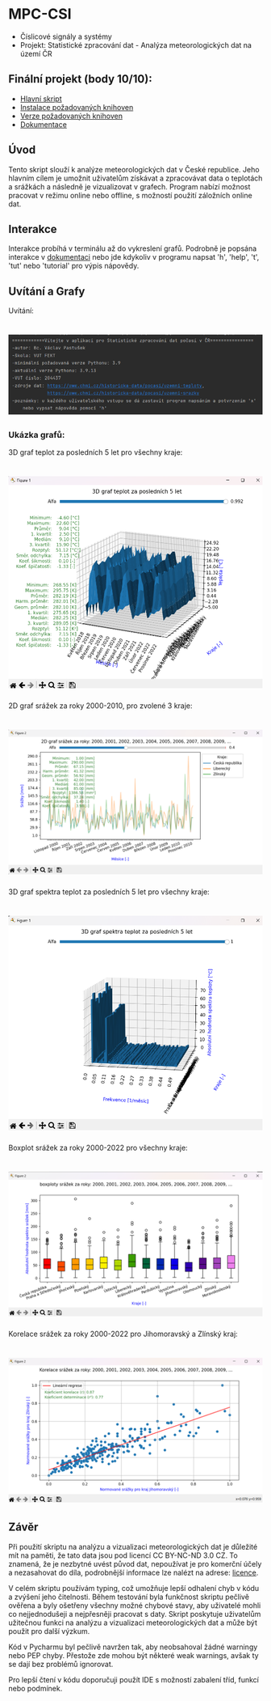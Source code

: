 # MPC-CSI
* Číslicové signály a systémy
* Projekt: Statistické zpracování dat - Analýza meteorologických dat na území ČR

## Finální projekt (body 10/10):
* [Hlavní skript](main.py)
* [Instalace požadovaných knihoven](install_requirements.py)
* [Verze požadovaných knihoven](requirements.txt)
* [Dokumentace](dokumentace.pdf)

## Úvod
Tento skript slouží k analýze meteorologických dat v České republice. Jeho hlavním cílem je umožnit
uživatelům získávat a zpracovávat data o teplotách a srážkách a následně je vizualizovat v grafech.
Program nabízí možnost pracovat v režimu online nebo offline, s možností použití záložních online dat.

## Interakce
Interakce probíhá v terminálu až do vykreslení grafů. Podrobně je popsána interakce v [dokumentaci](dokumentace.pdf)
nebo jde kdykoliv v programu napsat 'h', 'help', 't', 'tut' nebo 'tutorial' pro výpis nápovědy.

## Uvítání a Grafy
Uvítání:
# ![Uvítání](images/uvitani.png)
### Ukázka grafů:
3D graf teplot za posledních 5 let pro všechny kraje:
# ![Graf1](images/graf1.png)
2D graf srážek za roky 2000-2010, pro zvolené 3 kraje:
# ![Graf2](images/graf2.png)
3D graf spektra teplot za posledních 5 let pro všechny kraje:
# ![Graf3](images/graf3.png)
Boxplot srážek za roky 2000-2022 pro všechny kraje:
# ![Graf4](images/graf4.png)
Korelace srážek za roky 2000-2022 pro Jihomoravský a Zlínský kraj:
# ![Graf5](images/graf5.png)

## Závěr
Při použití skriptu na analýzu a vizualizaci meteorologických dat je důležité mít na paměti, že tato
data jsou pod licencí CC BY-NC-ND 3.0 CZ. To znamená, že je nezbytné uvést původ dat, nepoužívat je
pro komerční účely a nezasahovat do díla, podrobnější informace lze nalézt na adrese:
[licence](https://creativecommons.org/licenses/by-nc-nd/3.0/cz/).

V celém skriptu používám typing, což umožňuje lepší odhalení chyb v kódu a zvýšení jeho čitelnosti.
Během testování byla funkčnost skriptu pečlivě ověřena a byly ošetřeny všechny možné chybové
stavy, aby uživatelé mohli co nejjednodušeji a nejpřesněji pracovat s daty.
Skript poskytuje uživatelům užitečnou funkci na analýzu a vizualizaci meteorologických dat a může
být použit pro další výzkum.

Kód v Pycharmu byl pečlivě navržen tak, aby neobsahoval žádné warningy nebo PEP chyby. Přestože
zde mohou být některé weak warnings, avšak ty se dají bez problémů ignorovat.

Pro lepší čtení v kódu doporučuji použít IDE s možností zabalení tříd, funkcí nebo podmínek.

